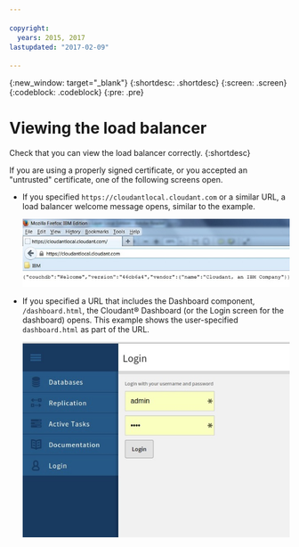 ```yaml
---

copyright:
  years: 2015, 2017
lastupdated: "2017-02-09"

---
```


{:new_window: target="_blank"}
{:shortdesc: .shortdesc}
{:screen: .screen}
{:codeblock: .codeblock}
{:pre: .pre}

# Viewing the load balancer

Check that you can view the load balancer correctly.
{:shortdesc}

If you are using a properly signed certificate, or you accepted
an "untrusted" certificate, one of the following screens open.

*   If you specified `https://cloudantlocal.cloudant.com` or a
    similar URL, a load balancer welcome message opens, similar to
    the example.

    ![Example of a load balancer welcome message.](images/ssl_9.jpg)

*   If you specified a URL that includes the Dashboard component,
    `/dashboard.html`, the Cloudant&reg; Dashboard (or the Login screen
    for the dashboard) opens. This example shows the
    user-specified `dashboard.html` as part of the URL.

    ![Example of the Cloudant Dashboard Login screen.](images/20170722-dashboardlogin.jpg)

